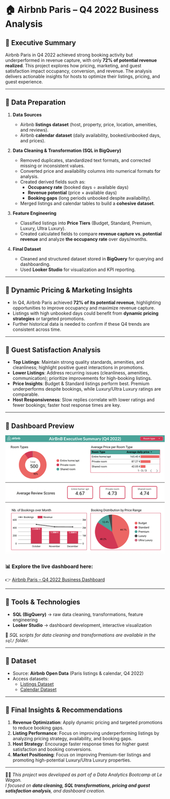 # 🏠 Airbnb Paris – Q4 2022 Business Analysis

## 🔹 Executive Summary  
Airbnb Paris in Q4 2022 achieved strong booking activity but underperformed in revenue capture, with only **72% of potential revenue realized**. This project explores how pricing, marketing, and guest satisfaction impact occupancy, conversion, and revenue. The analysis delivers actionable insights for hosts to optimize their listings, pricing, and guest experience.

---

## 🔹 Data Preparation  
1. **Data Sources**  
   - Airbnb **listings dataset** (host, property, price, location, amenities, and reviews).  
   - Airbnb **calendar dataset** (daily availability, booked/unbooked days, and prices).  

2. **Data Cleaning & Transformation (SQL in BigQuery)**  
   - Removed duplicates, standardized text formats, and corrected missing or inconsistent values.  
   - Converted price and availability columns into numerical formats for analysis.  
   - Created derived fields such as:  
     - **Occupancy rate** (booked days ÷ available days)  
     - **Revenue potential** (price × available days)  
     - **Booking gaps** (long periods unbooked despite availability).  
   - Merged listings and calendar tables to build a **cohesive dataset**.  

3. **Feature Engineering**  
   - Classified listings into **Price Tiers** (Budget, Standard, Premium, Luxury, Ultra Luxury).    
   - Created calculated fields to compare **revenue capture vs. potential revenue** and analyze **the occupancy rate** over days/months.  

4. **Final Dataset**  
   - Cleaned and structured dataset stored in **BigQuery** for querying and dashboarding.  
   - Used **Looker Studio** for visualization and KPI reporting.  

---

## 🔹 Dynamic Pricing & Marketing Insights  
- In Q4, Airbnb Paris achieved **72% of its potential revenue**, highlighting opportunities to improve occupancy and maximize revenue capture.  
- Listings with high unbooked days could benefit from **dynamic pricing strategies** or targeted promotions.  
- Further historical data is needed to confirm if these Q4 trends are consistent across time.  

---

## 🔹 Guest Satisfaction Analysis  
- **Top Listings**: Maintain strong quality standards, amenities, and cleanliness; highlight positive guest interactions in promotions.  
- **Lower Listings**: Address recurring issues (cleanliness, amenities, communication); prioritize improvements for high-booking listings.  
- **Price Insights**: Budget & Standard listings perform best. Premium underperforms despite bookings, while Luxury/Ultra Luxury ratings are comparable.  
- **Host Responsiveness**: Slow replies correlate with lower ratings and fewer bookings; faster host response times are key.  

---

## 🔹 Dashboard Preview  

<img src="./Screenshots/executive_summary.png" alt="Executive Summary" width="600" />


### 📊 **Explore the live dashboard here:** 
👉 [Airbnb Paris – Q4 2022 Business Dashboard](https://lookerstudio.google.com/reporting/9140899d-54a4-4806-b827-503bb171a327)  

---

## 🔹 Tools & Technologies  
- **SQL (BigQuery)** → raw data cleaning, transformations, feature engineering  
- **Looker Studio** → dashboard development, interactive visualization  

📂 *SQL scripts for data cleaning and transformations are available in the `sql/` folder.*  

---

## 🔹 Dataset  
- Source: **Airbnb Open Data** (Paris listings & calendar, Q4 2022)  
- Access datasets:  
  - [Listings Dataset](http://console.cloud.google.com/bigquery?ws=!1m5!1m4!4m3!1sdata-analytics-bootcamp-363212!2sairbnb!3slisting)  
  - [Calendar Dataset](http://console.cloud.google.com/bigquery?ws=!1m5!1m4!4m3!1sdata-analytics-bootcamp-363212!2sairbnb!3scalendar)  

---

## 🔹 Final Insights & Recommendations  
1. **Revenue Optimization**: Apply dynamic pricing and targeted promotions to reduce booking gaps.  
2. **Listing Performance**: Focus on improving underperforming listings by analyzing pricing strategy, availability, and booking gaps.  
3. **Host Strategy**: Encourage faster response times for higher guest satisfaction and booking conversions.  
4. **Market Positioning**: Focus on improving Premium-tier listings and promoting high-potential Luxury/Ultra Luxury properties.  

---

👩‍💻 *This project was developed as part of a Data Analytics Bootcamp at Le Wagon.  
I focused on **data cleaning, SQL transformations, pricing and guest satisfaction analysis**, and dashboard creation.*  
